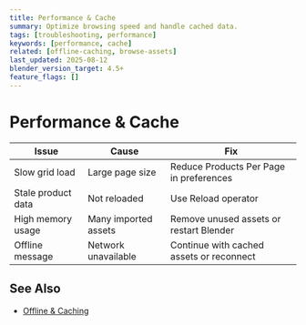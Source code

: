 ```yaml
---
title: Performance & Cache
summary: Optimize browsing speed and handle cached data.
tags: [troubleshooting, performance]
keywords: [performance, cache]
related: [offline-caching, browse-assets]
last_updated: 2025-08-12
blender_version_target: 4.5+
feature_flags: []
---
```


# Performance & Cache

| Issue | Cause | Fix |
|-------|-------|-----|
| Slow grid load | Large page size | Reduce Products Per Page in preferences |
| Stale product data | Not reloaded | Use Reload operator |
| High memory usage | Many imported assets | Remove unused assets or restart Blender |
| Offline message | Network unavailable | Continue with cached assets or reconnect |

## See Also
- [Offline & Caching](../guides/offline-caching.md)
